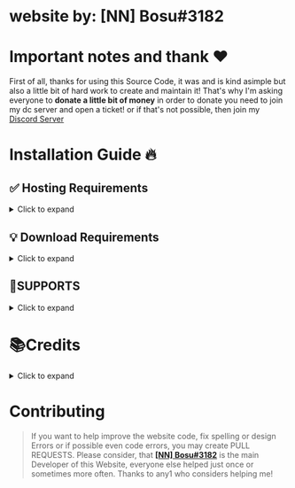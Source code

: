 # website by: [NN] Bosu#3182

# Important notes and thank ❤️
First of all, thanks for using this Source Code, it was and is kind asimple but also a little bit of hard work to create and maintain it!
That's why I'm asking everyone to **donate a little bit of money** in order to donate you need to join my dc server and open a ticket! or if that's not possible, then join my [Discord Server](https://discord.gg/49BFrMhys5)


# Installation Guide 🔥

## ✅ Hosting Requirements

<details>
  <summary>Click to expand</summary>

  * [php](https://www.php.net/) version 8.1 or higher, I recommend the latest **STABLE** version
  * In order to connect the website for a test, I recommend using [XAMPP](https://xampp-windows.en.softonic.com/download) I recommend the latest version
  * But if you have a another web hosting and you wan't to host it by ur self you could also do that! I recommend hosting on [Namecheap](https://www.namecheap.com/) 

</details>

## 💡 Download Requirements

<details>
  <summary>Click to expand</summary>
 
  1. Download the [Source Code](https://github.com/NNBosu/php-website.git)
     * Either by: `git clone https://github.com/NNBosu/php-website.git`
     * Or by downloading it as a zip from the releases tab or a branch.
  
</details>

## 💜SUPPORTS
<details>
  <summary>Click to expand</summary>

> You can always support us by joining our support servers!

[⚡ᴅʀᴇᴀᴍ ᴄᴏᴍᴍᴜɴɪᴛʏ](https://discord.gg/49BFrMhys5)
| [⚡kwayservices](https://discord.gg/49BFrMhys5)
| [⚡Steam Report Bot & medal boosting™](https://discord.gg/sHnfeBK9WF)
</details>

# 📚Credits
<details>
  <summary>Click to expand</summary>

> If you consider using this website, make sure to credit me!
> Example: `Website Coded by [NN] Bosu#3182](https://discord.gg/49BFrMhys5) but modified by [modifier/your Name](https://discord.gg/)`
</details>

# Contributing

> If you want to help improve the website code, fix spelling or design Errors or if possible even code errors, you may create PULL REQUESTS.
> Please consider, that [**[NN] Bosu#3182**](https://github.com/NNBosu) is the main Developer of this Website, everyone else helped just once or sometimes more often.
> Thanks to any1 who considers helping me!
